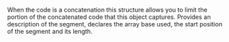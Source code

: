 When the code is a concatenation this structure allows you to limit the portion of the concatenated code that this object captures. Provides an description of the segment, declares the array base used, the start position of the segment and its length.